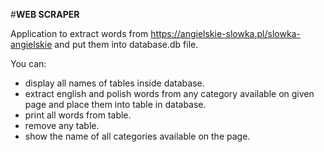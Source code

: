 #__WEB SCRAPER__

Application to extract words from https://angielskie-slowka.pl/slowka-angielskie and put them into database.db file.

You can:
- display all names of tables inside database.
- extract english and polish words from any category available on given page and place them into table in database.
- print all words from table.
- remove any table.
- show the name of all categories available on the page. 

